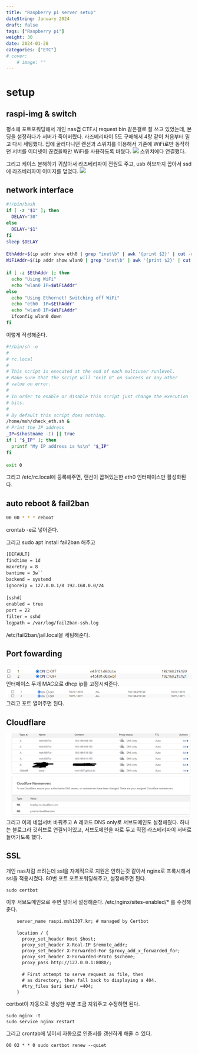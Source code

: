 ```yaml
---
title: "Raspberry pi server setup"
dateString: January 2024
draft: false
tags: ["Raspberry pi"]
weight: 30
date: 2024-01-28
categories: ["ETC"]
# cover:
    # image: ""
---
```


# setup
## raspi-img & switch 
평소에 포트포워딩해서 개인 nas겸 CTF시 request bin 같은걸로 잘 쓰고 있었는데, 본딩을 설정하다가 서버가 죽어버렸다.
라즈베리파이 5도 구매해서 4랑 같이 처음부터 밀고 다시 세팅했다.
집에 굴러다니던 랜선과 스위치를 이용해서 기존에 WiFi로만 동작하던 서버를 이더넷이 끊켰을때만 WiFi를 사용하도록 바꿨다.
![](/blog/Raspberry_pi_setup/image.png)
스위치에다 연결했다. 

그리고 케이스 분해하기 귀찮아서 라즈베리파이 전원도 주고, usb 허브까지 꼽아서 ssd에 라즈베리파이 이미지를 덮었다.
![](/blog/Raspberry_pi_setup/image-1.png)
## network interface
```bash
#!/bin/bash
if [ -z "$1" ]; then
  DELAY="30"
else
  DELAY="$1"
fi
sleep $DELAY

EthAddr=$(ip addr show eth0 | grep "inet\b" | awk '{print $2}' | cut -d/ -f1)
WiFiAddr=$(ip addr show wlan0 | grep "inet\b" | awk '{print $2}' | cut -d/ -f1)

if [ -z $EthAddr ]; then
  echo "Using WiFi"
  echo "wlan0 IP=$WiFiAddr"
else
  echo "Using Ethernet! Switching off WiFi"
  echo "eth0  IP=$EthAddr"
  echo "wlan0 IP=$WiFiAddr"
  ifconfig wlan0 down
fi
```
이렇게 작성해준다.
```bash
#!/bin/sh -e
#
# rc.local
#
# This script is executed at the end of each multiuser runlevel.
# Make sure that the script will "exit 0" on success or any other
# value on error.
#
# In order to enable or disable this script just change the execution
# bits.
#
# By default this script does nothing.
/home/msh/check_eth.sh &
# Print the IP address
_IP=$(hostname -I) || true
if [ "$_IP" ]; then
  printf "My IP address is %s\n" "$_IP"
fi

exit 0
```
그리고 /etc/rc.local에 등록해주면, 랜선이 꼽혀있는한 eth0 인터페이스만 활성화된다.
## auto reboot & fail2ban
```bash
00 00 * * * reboot
```
crontab -e로 넣어준다.

그리고 sudo apt install fail2ban 해주고 
```bash
[DEFAULT]
findtime = 1d
maxretry = 8
bantime = 3w``
backend = systemd
ignoreip = 127.0.0.1/8 192.168.0.0/24

[sshd]
enabled = true
port = 22
filter = sshd
logpath = /var/log/fail2ban-ssh.log
```
/etc/fail2ban/jail.local을 세팅해준다.

## Port fowarding
![](/blog/Raspberry_pi_setup/image-2.png)
인터페이스 두개 MAC으로 dhcp ip를 고정시켜준다.
![](/blog/Raspberry_pi_setup/image-3.png)
그리고 포트 열어주면 된다.

## Cloudflare
![](/blog/Raspberry_pi_setup/image-4.png)
그리고 이제 네임서버 바꿔주고 A 레코드 DNS only로 서브도메인도 설정해줬다.
하나는 블로그라 깃허브로 연결되어있고, 서브도메인을 따로 두고 직접 라즈베리파이 서버로 들어가도록 했다.

## SSL
개인 nas처럼 쓰려는데 ssl을 자체적으로 지원은 안하는것 같아서 nginx로 프록시해서 ssl을 적용시켰다.
80번 포트 포트포워딩해주고, 설정해주면 된다.
```
sudo certbot
```
이후 서브도메인으로 주면 알아서 설정해준다.
/etc/nginx/sites-enabled/* 를 수정해준다.

```
    server_name raspi.msh1307.kr; # managed by Certbot

    location / {
      proxy_set_header Host $host;
      proxy_set_header X-Real-IP $remote_addr;
      proxy_set_header X-Forwarded-For $proxy_add_x_forwarded_for;
      proxy_set_header X-Forwarded-Proto $scheme;
      proxy_pass http://127.0.0.1:8080/;

      # First attempt to serve request as file, then
      # as directory, then fall back to displaying a 404.
      #try_files $uri $uri/ =404;
    }
```
certbot이 자동으로 생성한 부분 조금 지워주고 수정하면 된다.

```
sudo nginx -t
sudo service nginx restart
```

그리고 crontab에 넣어서 자동으로 인증서를 갱신하게 해줄 수 있다.
```
00 02 * * 0 sudo certbot renew --quiet
```

